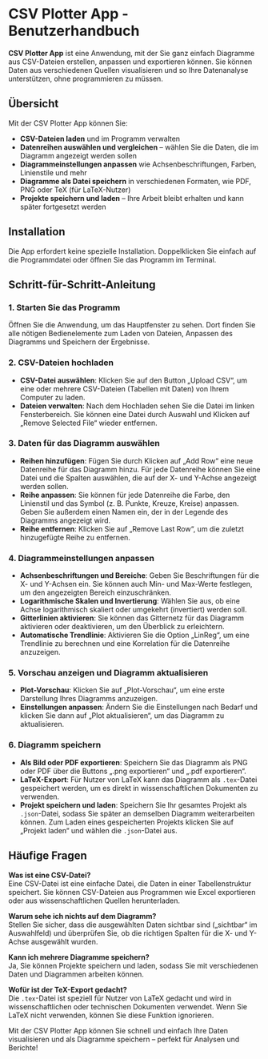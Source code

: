 # CSV Plotter App - Benutzerhandbuch

**CSV Plotter App** ist eine Anwendung, mit der Sie ganz einfach Diagramme aus CSV-Dateien erstellen, anpassen und exportieren können. Sie können Daten aus verschiedenen Quellen visualisieren und so Ihre Datenanalyse unterstützen, ohne programmieren zu müssen.

## Übersicht

Mit der CSV Plotter App können Sie:

- **CSV-Dateien laden** und im Programm verwalten
- **Datenreihen auswählen und vergleichen** – wählen Sie die Daten, die im Diagramm angezeigt werden sollen
- **Diagrammeinstellungen anpassen** wie Achsenbeschriftungen, Farben, Linienstile und mehr
- **Diagramme als Datei speichern** in verschiedenen Formaten, wie PDF, PNG oder TeX (für LaTeX-Nutzer)
- **Projekte speichern und laden** – Ihre Arbeit bleibt erhalten und kann später fortgesetzt werden

## Installation

Die App erfordert keine spezielle Installation. Doppelklicken Sie einfach auf die Programmdatei oder öffnen Sie das Programm im Terminal.

## Schritt-für-Schritt-Anleitung

### 1. Starten Sie das Programm

Öffnen Sie die Anwendung, um das Hauptfenster zu sehen. Dort finden Sie alle nötigen Bedienelemente zum Laden von Dateien, Anpassen des Diagramms und Speichern der Ergebnisse.

### 2. CSV-Dateien hochladen

- **CSV-Datei auswählen**: Klicken Sie auf den Button „Upload CSV“, um eine oder mehrere CSV-Dateien (Tabellen mit Daten) von Ihrem Computer zu laden.
- **Dateien verwalten**: Nach dem Hochladen sehen Sie die Datei im linken Fensterbereich. Sie können eine Datei durch Auswahl und Klicken auf „Remove Selected File“ wieder entfernen.

### 3. Daten für das Diagramm auswählen

- **Reihen hinzufügen**: Fügen Sie durch Klicken auf „Add Row“ eine neue Datenreihe für das Diagramm hinzu. Für jede Datenreihe können Sie eine Datei und die Spalten auswählen, die auf der X- und Y-Achse angezeigt werden sollen.
- **Reihe anpassen**: Sie können für jede Datenreihe die Farbe, den Linienstil und das Symbol (z. B. Punkte, Kreuze, Kreise) anpassen. Geben Sie außerdem einen Namen ein, der in der Legende des Diagramms angezeigt wird.
- **Reihe entfernen**: Klicken Sie auf „Remove Last Row“, um die zuletzt hinzugefügte Reihe zu entfernen.

### 4. Diagrammeinstellungen anpassen

- **Achsenbeschriftungen und Bereiche**: Geben Sie Beschriftungen für die X- und Y-Achsen ein. Sie können auch Min- und Max-Werte festlegen, um den angezeigten Bereich einzuschränken.
- **Logarithmische Skalen und Invertierung**: Wählen Sie aus, ob eine Achse logarithmisch skaliert oder umgekehrt (invertiert) werden soll.
- **Gitterlinien aktivieren**: Sie können das Gitternetz für das Diagramm aktivieren oder deaktivieren, um den Überblick zu erleichtern.
- **Automatische Trendlinie**: Aktivieren Sie die Option „LinReg“, um eine Trendlinie zu berechnen und eine Korrelation für die Datenreihe anzuzeigen.

### 5. Vorschau anzeigen und Diagramm aktualisieren

- **Plot-Vorschau**: Klicken Sie auf „Plot-Vorschau“, um eine erste Darstellung Ihres Diagramms anzuzeigen.
- **Einstellungen anpassen**: Ändern Sie die Einstellungen nach Bedarf und klicken Sie dann auf „Plot aktualisieren“, um das Diagramm zu aktualisieren.

### 6. Diagramm speichern

- **Als Bild oder PDF exportieren**: Speichern Sie das Diagramm als PNG oder PDF über die Buttons „.png exportieren“ und „.pdf exportieren“.
- **LaTeX-Export**: Für Nutzer von LaTeX kann das Diagramm als `.tex`-Datei gespeichert werden, um es direkt in wissenschaftlichen Dokumenten zu verwenden.
- **Projekt speichern und laden**: Speichern Sie Ihr gesamtes Projekt als `.json`-Datei, sodass Sie später an demselben Diagramm weiterarbeiten können. Zum Laden eines gespeicherten Projekts klicken Sie auf „Projekt laden“ und wählen die `.json`-Datei aus.

## Häufige Fragen

**Was ist eine CSV-Datei?**  
Eine CSV-Datei ist eine einfache Datei, die Daten in einer Tabellenstruktur speichert. Sie können CSV-Dateien aus Programmen wie Excel exportieren oder aus wissenschaftlichen Quellen herunterladen.

**Warum sehe ich nichts auf dem Diagramm?**  
Stellen Sie sicher, dass die ausgewählten Daten sichtbar sind („sichtbar“ im Auswahlfeld) und überprüfen Sie, ob die richtigen Spalten für die X- und Y-Achse ausgewählt wurden.

**Kann ich mehrere Diagramme speichern?**  
Ja, Sie können Projekte speichern und laden, sodass Sie mit verschiedenen Daten und Diagrammen arbeiten können.

**Wofür ist der TeX-Export gedacht?**  
Die `.tex`-Datei ist speziell für Nutzer von LaTeX gedacht und wird in wissenschaftlichen oder technischen Dokumenten verwendet. Wenn Sie LaTeX nicht verwenden, können Sie diese Funktion ignorieren.

Mit der CSV Plotter App können Sie schnell und einfach Ihre Daten visualisieren und als Diagramme speichern – perfekt für Analysen und Berichte!
